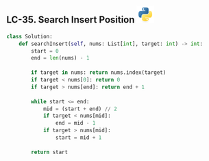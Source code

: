## LC-35. Search Insert Position <a href="https://www.python.org" target="_blank" rel="noreferrer"> <img src="https://raw.githubusercontent.com/devicons/devicon/master/icons/python/python-original.svg" alt="python" width="40" height="40"/> </a>

```python
class Solution:
    def searchInsert(self, nums: List[int], target: int) -> int:
        start = 0
        end = len(nums) - 1

        if target in nums: return nums.index(target)
        if target < nums[0]: return 0
        if target > nums[end]: return end + 1

        while start <= end:
            mid = (start + end) // 2
            if target < nums[mid]:
                end = mid - 1
            if target > nums[mid]:
                start = mid + 1

        return start
```
